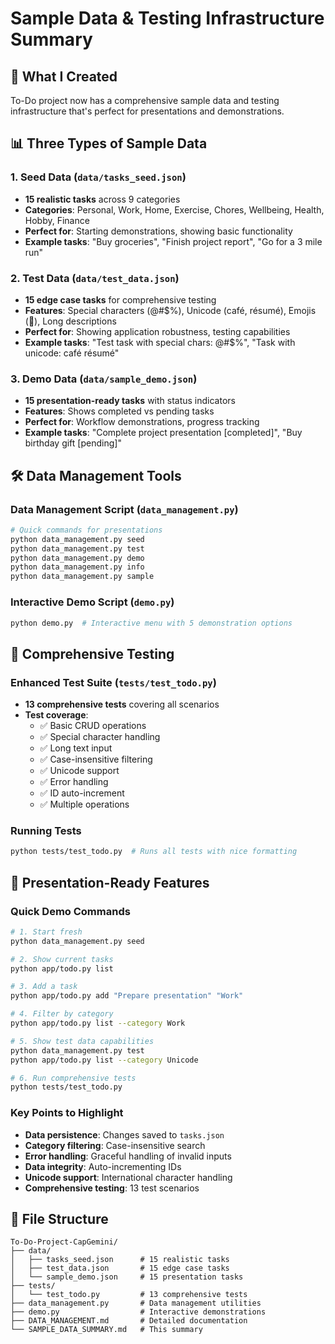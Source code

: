 # Sample Data & Testing Infrastructure Summary

## 🎯 What I Created

To-Do project now has a comprehensive sample data and testing infrastructure that's perfect for presentations and demonstrations. 

## 📊 Three Types of Sample Data

### 1. **Seed Data** (`data/tasks_seed.json`)
- **15 realistic tasks** across 9 categories
- **Categories**: Personal, Work, Home, Exercise, Chores, Wellbeing, Health, Hobby, Finance
- **Perfect for**: Starting demonstrations, showing basic functionality
- **Example tasks**: "Buy groceries", "Finish project report", "Go for a 3 mile run"

### 2. **Test Data** (`data/test_data.json`)
- **15 edge case tasks** for comprehensive testing
- **Features**: Special characters (@#$%), Unicode (café, résumé), Emojis (🎯), Long descriptions
- **Perfect for**: Showing application robustness, testing capabilities
- **Example tasks**: "Test task with special chars: @#$%", "Task with unicode: café résumé"

### 3. **Demo Data** (`data/sample_demo.json`)
- **15 presentation-ready tasks** with status indicators
- **Features**: Shows completed vs pending tasks
- **Perfect for**: Workflow demonstrations, progress tracking
- **Example tasks**: "Complete project presentation [completed]", "Buy birthday gift [pending]"

## 🛠️ Data Management Tools

### **Data Management Script** (`data_management.py`)
```bash
# Quick commands for presentations
python data_management.py seed    
python data_management.py test    
python data_management.py demo    
python data_management.py info    
python data_management.py sample  
```

### **Interactive Demo Script** (`demo.py`)
```bash
python demo.py  # Interactive menu with 5 demonstration options
```

## 🧪 Comprehensive Testing

### **Enhanced Test Suite** (`tests/test_todo.py`)
- **13 comprehensive tests** covering all scenarios
- **Test coverage**:
  - ✅ Basic CRUD operations
  - ✅ Special character handling
  - ✅ Long text input
  - ✅ Case-insensitive filtering
  - ✅ Unicode support
  - ✅ Error handling
  - ✅ ID auto-increment
  - ✅ Multiple operations

### **Running Tests**
```bash
python tests/test_todo.py  # Runs all tests with nice formatting
```

## 🎤 Presentation-Ready Features

### **Quick Demo Commands**
```bash
# 1. Start fresh
python data_management.py seed

# 2. Show current tasks
python app/todo.py list

# 3. Add a task
python app/todo.py add "Prepare presentation" "Work"

# 4. Filter by category
python app/todo.py list --category Work

# 5. Show test data capabilities
python data_management.py test
python app/todo.py list --category Unicode

# 6. Run comprehensive tests
python tests/test_todo.py
```

### **Key Points to Highlight**
- **Data persistence**: Changes saved to `tasks.json`
- **Category filtering**: Case-insensitive search
- **Error handling**: Graceful handling of invalid inputs
- **Data integrity**: Auto-incrementing IDs
- **Unicode support**: International character handling
- **Comprehensive testing**: 13 test scenarios

## 📁 File Structure
```
To-Do-Project-CapGemini/
├── data/
│   ├── tasks_seed.json      # 15 realistic tasks
│   ├── test_data.json       # 15 edge case tasks
│   └── sample_demo.json     # 15 presentation tasks
├── tests/
│   └── test_todo.py         # 13 comprehensive tests
├── data_management.py       # Data management utilities
├── demo.py                  # Interactive demonstrations
├── DATA_MANAGEMENT.md       # Detailed documentation
└── SAMPLE_DATA_SUMMARY.md   # This summary
```
